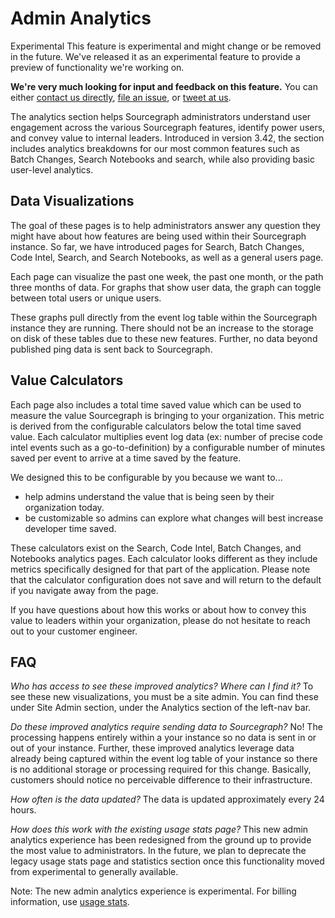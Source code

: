 # Admin Analytics

<aside class="experimental">
<p>
<span class="badge badge-experimental">Experimental</span> This feature is experimental and might change or be removed in the future. We've released it as an experimental feature to provide a preview of functionality we're working on.
</p>

<p><b>We're very much looking for input and feedback on this feature.</b> You can either <a href="https://about.sourcegraph.com/contact">contact us directly</a>, <a href="https://github.com/sourcegraph/sourcegraph">file an issue</a>, or <a href="https://twitter.com/sourcegraph">tweet at us</a>.</p>
</aside>

The analytics section helps Sourcegraph administrators understand user engagement across the various Sourcegraph features, identify power users, and convey value to internal leaders. Introduced in version 3.42, the section includes analytics breakdowns for our most common features such as Batch Changes, Search Notebooks and search, while also providing basic user-level analytics. 

## Data Visualizations

The goal of these pages is to help administrators answer any question they might have about how features are being used within their Sourcegraph instance. So far, we have introduced pages for Search, Batch Changes, Code Intel, Search, and Search Notebooks, as well as a general users page. 

Each page can visualize the past one week, the past one month, or the path three months of data. For graphs that show user data, the graph can toggle between total users or unique users.

These graphs pull directly from the event log table within the Sourcegraph instance they are running. There should not be an increase to the storage on disk of these tables due to these new features. Further, no data beyond published ping data is sent back to Sourcegraph. 

## Value Calculators

Each page also includes a total time saved value which can be used to measure the value Sourcegraph is bringing to your organization. This metric is derived from the configurable calculators below the total time saved value. Each calculator multiplies event log data (ex: number of precise code intel events such as a go-to-definition) by a configurable number of minutes saved per event to arrive at a time saved by the feature.

We designed this to be configurable by you because we want to... 
 - help admins understand the value that is being seen by their organization today. 
 - be customizable so admins can explore what changes will best increase developer time saved.

These calculators exist on the Search, Code Intel, Batch Changes, and Notebooks analytics pages. Each calculator looks different as they include metrics specifically designed for that part of the application. Please note that the calculator configuration does not save and will return to the default if you navigate away from the page.

If you have questions about how this works or about how to convey this value to leaders within your organization, please do not hesitate to reach out to your customer engineer. 

## FAQ 

*Who has access to see these improved analytics? Where can I find it?*
To see these new visualizations, you must be a site admin. You can find these under Site Admin section, under the Analytics section of the left-nav bar. 

*Do these improved analytics require sending data to Sourcegraph?* 
No! The processing happens entirely within a your instance so no data is sent in or out of your instance. Further, these improved analytics leverage data already being captured within the event log table of your instance so there is no additional storage or processing required for this change. Basically, customers should notice no perceivable difference to their infrastructure. 

*How often is the data updated?*
The data is updated approximately every 24 hours. 

*How does this work with the existing usage stats page?*
This new admin analytics experience has been redesigned from the ground up to provide the most value to administrators. In the future, we plan to deprecate the legacy usage stats page and statistics section once this functionality moved from experimental to generally available. 

Note: The new admin analytics experience is experimental. For billing information, use [usage stats](./usage_statistics.md).
